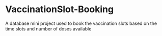# VaccinationSlot-Booking
A database mini project used to book the vaccination slots based on the time slots and number of doses available 
